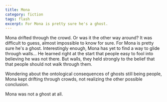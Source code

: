 ```yaml
---
title: Mona
category: fiction
tags: flash
excerpt: For Mona is pretty sure he's a ghost.
---
```


Mona drifted through the crowd. Or was it the other way around?
It was difficult to guess, almost impossible to know for sure.
For Mona is pretty sure he's a ghost.
Interestingly enough, Mona has yet to find a way to glide through walls...
He learned right at the start that people easy to fool into believing he was not there.
But walls, they held strongly to the belief that that people should not walk through them.

Wondering about the ontological consequences of ghosts still being people, Mona kept drifting through crowds, not realizing the other possible conclusion.

Mona was not a ghost at all.

